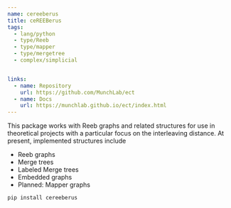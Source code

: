```yaml
---
name: cereeberus
title: ceREEBerus
tags:
  - lang/python
  - type/Reeb
  - type/mapper
  - type/mergetree
  - complex/simplicial


links:
  - name: Repository
    url: https://github.com/MunchLab/ect
  - name: Docs
    url: https://munchlab.github.io/ect/index.html
---
```


This package works with Reeb graphs and related structures for use in theoretical projects with a particular focus on the interleaving distance. At present, implemented structures include

- Reeb graphs
- Merge trees
- Labeled Merge trees
- Embedded graphs
- Planned: Mapper graphs

```{bash}
pip install cereeberus
```
